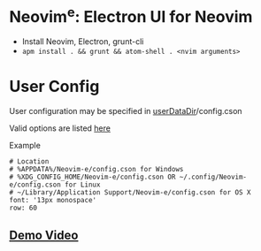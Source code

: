 <h1>Neovim<sup>e</sup>: Electron UI for Neovim</h1>

- Install Neovim, Electron, grunt-cli
- `apm install . && grunt && atom-shell . <nvim arguments>`

# User Config

User configuration may be specified in [userDataDir](https://github.com/atom/electron/blob/master/docs/api/app.md#appgetpathname)/config.cson

Valid options are listed [here](https://github.com/coolwanglu/neovim.as/blob/master/src/nvim/config.coffee)

Example

```
# Location
# %APPDATA%/Neovim-e/config.cson for Windows
# %XDG_CONFIG_HOME/Neovim-e/config.cson OR ~/.config/Neovim-e/config.cson for Linux
# ~/Library/Application Support/Neovim-e/config.cson for OS X
font: '13px monospace'
row: 60
```

## [Demo Video](http://youtu.be/zgNJnBKMRNw)
